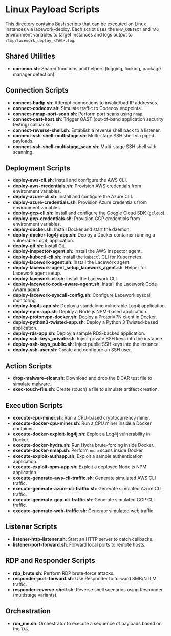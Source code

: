 # Linux Payload Scripts

This directory contains Bash scripts that can be executed on Linux instances via lacework-deploy. Each script uses the `ENV_CONTEXT` and `TAG` environment variables to target instances and logs output to `/tmp/lacework_deploy_<TAG>.log`.

## Shared Utilities
- **common.sh**: Shared functions and helpers (logging, locking, package manager detection).

## Connection Scripts
- **connect-badip.sh**: Attempt connections to invalid/bad IP addresses.
- **connect-codecov.sh**: Simulate traffic to Codecov endpoints.
- **connect-nmap-port-scan.sh**: Perform port scans using `nmap`.
- **connect-oast-host.sh**: Trigger OAST (out-of-band application security testing) callbacks.
- **connect-reverse-shell.sh**: Establish a reverse shell back to a listener.
- **connect-ssh-shell-multistage.sh**: Multi-stage SSH shell via piped payloads.
- **connect-ssh-shell-multistage_scan.sh**: Multi-stage SSH shell with scanning.

## Deployment Scripts
- **deploy-aws-cli.sh**: Install and configure the AWS CLI.
- **deploy-aws-credentials.sh**: Provision AWS credentials from environment variables.
- **deploy-azure-cli.sh**: Install and configure the Azure CLI.
- **deploy-azure-credentials.sh**: Provision Azure credentials from environment variables.
- **deploy-gcp-cli.sh**: Install and configure the Google Cloud SDK (`gcloud`).
- **deploy-gcp-credentials.sh**: Provision GCP credentials from environment variables.
- **deploy-docker.sh**: Install Docker and start the daemon.
- **deploy-docker-log4j-app.sh**: Deploy a Docker container running a vulnerable Log4j application.
- **deploy-git.sh**: Install Git.
- **deploy-inspector-agent.sh**: Install the AWS Inspector agent.
- **deploy-kubectl-cli.sh**: Install the `kubectl` CLI for Kubernetes.
- **deploy-lacework-agent.sh**: Install the Lacework agent.
- **deploy-lacework-agent_setup_lacework_agent.sh**: Helper for Lacework agent setup.
- **deploy-lacework-cli.sh**: Install the Lacework CLI.
- **deploy-lacework-code-aware-agent.sh**: Install the Lacework Code Aware agent.
- **deploy-lacework-syscall-config.sh**: Configure Lacework syscall monitoring.
- **deploy-log4j-app.sh**: Deploy a standalone vulnerable Log4j application.
- **deploy-npm-app.sh**: Deploy a Node.js NPM-based application.
- **deploy-protonvpn-docker.sh**: Deploy a ProtonVPN client in Docker.
- **deploy-python3-twisted-app.sh**: Deploy a Python 3 Twisted-based application.
- **deploy-rds-app.sh**: Deploy a sample RDS-backed application.
- **deploy-ssh-keys_private.sh**: Inject private SSH keys into the instance.
- **deploy-ssh-keys_public.sh**: Inject public SSH keys into the instance.
- **deploy-ssh-user.sh**: Create and configure an SSH user.

## Action Scripts
- **drop-malware-eicar.sh**: Download and drop the EICAR test file to simulate malware.
- **exec-touch-file.sh**: Create (touch) a file to simulate artifact creation.

## Execution Scripts
- **execute-cpu-miner.sh**: Run a CPU-based cryptocurrency miner.
- **execute-docker-cpu-miner.sh**: Run a CPU miner inside a Docker container.
- **execute-docker-exploit-log4j.sh**: Exploit a Log4j vulnerability in Docker.
- **execute-docker-hydra.sh**: Run Hydra brute-forcing inside Docker.
- **execute-docker-nmap.sh**: Perform `nmap` scans inside Docker.
- **execute-exploit-authapp.sh**: Exploit a sample authentication application.
- **execute-exploit-npm-app.sh**: Exploit a deployed Node.js NPM application.
- **execute-generate-aws-cli-traffic.sh**: Generate simulated AWS CLI traffic.
- **execute-generate-azure-cli-traffic.sh**: Generate simulated Azure CLI traffic.
- **execute-generate-gcp-cli-traffic.sh**: Generate simulated GCP CLI traffic.
- **execute-generate-web-traffic.sh**: Generate simulated web traffic.

## Listener Scripts
- **listener-http-listener.sh**: Start an HTTP server to catch callbacks.
- **listener-port-forward.sh**: Forward local ports to remote hosts.

## RDP and Responder Scripts
- **rdp_brute.sh**: Perform RDP brute-force attacks.
- **responder-port-forward.sh**: Use Responder to forward SMB/NTLM traffic.
- **responder-reverse-shell.sh**: Reverse shell scenarios using Responder (multistage variants).

## Orchestration
- **run_me.sh**: Orchestrator to execute a sequence of payloads based on the `TAG`.